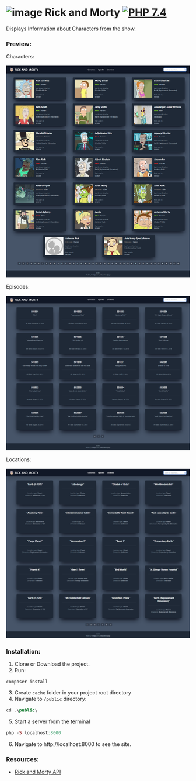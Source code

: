 # <img src="https://shorturl.at/rtJNP" width=50 height=50% alt="image"> Rick and Morty [![PHP 7.4](https://img.shields.io/badge/PHP-7.4-grey?labelColor=777BB4)](https://www.php.net/)

Displays Information about Characters from the show.

### Preview:

Characters: <br><br>
<img src="characters.png" alt="characters">

Episodes: <br><br>
<img src="episodes.png" alt="episodes">

Locations: <br><br>
<img src="locations.png" alt="locations">

### Installation:

1. Clone or Download the project.
2. Run:
````
composer install
````
3. Create `cache` folder in your project root directory
4. Navigate to `/public` directory:
````php
cd .\public\
````
5. Start a server from the terminal
```php
php -S localhost:8000
```


6. Navigate to http://localhost:8000 to see the site.

### Resources:

* [Rick and Morty API](https://rickandmortyapi.com/documentation/)




